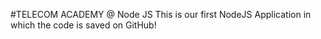 #TELECOM ACADEMY @ Node JS
This is our first NodeJS Application in which the code is saved on GitHub!
